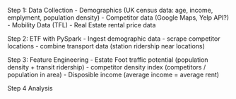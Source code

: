 

Step 1: Data Collection 
    - Demographics (UK census data: age, income, emplyment, population density)
    - Competitor data (Google Maps, Yelp API?)
    - Mobility Data (TFL)
    - Real Estate rental price data 

Step 2: ETF with PySpark
    - Ingest demographic data
    - scrape competitor locations
    - combine transport data (station ridership near locations)

Step 3: Feature Engineering
    - Estate Foot traffic potential (population density + transit ridership)
    - competitor density index (competitors / population in area)
    - Disposible income (average income = average rent)

Step 4 Analysis 
